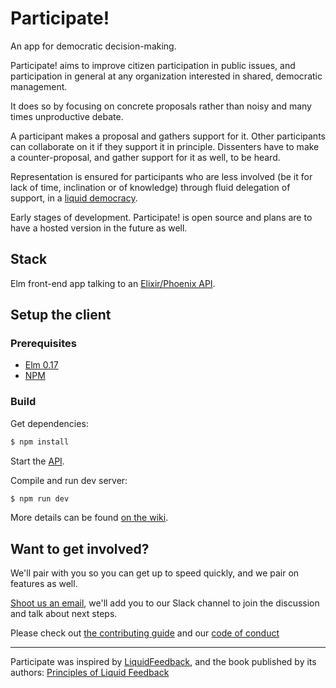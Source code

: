 # Participate!

An app for democratic decision-making.

Participate! aims to improve citizen participation in public issues, and participation in general at any organization interested in shared, democratic management.

It does so by focusing on concrete proposals rather than noisy and many times unproductive debate. 

A participant makes a proposal and gathers support for it. Other participants can collaborate on it if they support it in principle. Dissenters have to make a counter-proposal, and gather support for it as well, to be heard. 

Representation is ensured for participants who are less involved (be it for lack of time, inclination or of knowledge) through fluid delegation of support, in a [liquid democracy](https://en.wikipedia.org/wiki/Delegative_democracy).

Early stages of development. Participate! is open source and plans are to have a hosted version in the future as well.

## Stack

Elm front-end app talking to an [Elixir/Phoenix API](https://github.com/participateapp/api).


## Setup the client

### Prerequisites

- [Elm 0.17](http://elm-lang.org/)
- [NPM](https://www.npmjs.com/)

### Build

Get dependencies:

```sh
$ npm install
```

Start the [API](https://github.com/participateapp/api#setup).

Compile and run dev server:

```sh
$ npm run dev
```

More details can be found [on the wiki](https://github.com/participateapp/web-client/wiki/Development-Setup).


## Want to get involved?

We'll pair with you so you can get up to speed quickly, and we pair on features as well. 

[Shoot us an email](mailto:oliverbwork@gmail.com), we'll add you to our Slack channel to join the discussion and talk about next steps.

Please check out [the contributing guide](CONTRIBUTING.md) and our [code of conduct](CODE_OF_CONDUCT.md)

---

Participate was inspired by [LiquidFeedback](http://liquidfeedback.org), and the book published by its authors: [Principles of Liquid Feedback](http://principles.liquidfeedback.org)
